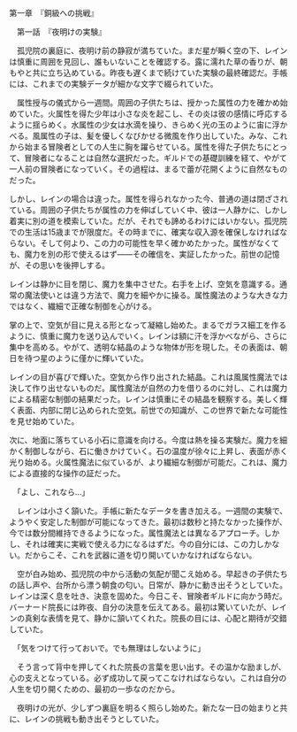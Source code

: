 第一章　『銅級への挑戦』

　第一話　『夜明けの実験』

　孤児院の裏庭に、夜明け前の静寂が満ちていた。まだ星が瞬く空の下、レインは慎重に周囲を見回し、誰もいないことを確認する。露に濡れた草の香りが、朝もやと共に立ち込めている。昨夜も遅くまで続けていた実験の最終確認だ。手帳には、これまでの実験データが細かな文字で綴られていた。

　属性授与の儀式から一週間。周囲の子供たちは、授かった属性の力を確かめ始めていた。火属性を得た少年は小さな炎を起こし、その炎は彼の感情に呼応するように揺らめく。水属性の少女は水滴を操り、きらめく光の玉のように宙に浮かべる。風属性の子は、髪を優しくなびかせる微風を作り出していた。みな、これから始まる冒険者としての人生に胸を躍らせている。属性を得た子供たちにとって、冒険者になることは自然な選択だった。ギルドでの基礎訓練を経て、やがて一人前の冒険者になっていく。その過程は、まるで蕾が花開くように自然なものだった。

しかし、レインの場合は違った。属性を得られなかった今、普通の道は閉ざされている。周囲の子供たちが属性の力を伸ばしていく中、彼は一人静かに、しかし着実に別の道を模索していた。だが、それでも諦めるわけにはいかない。孤児院での生活は15歳までが限度だ。その時までに、確実な収入源を確保しなければならない。そして何より、この力の可能性を早く確かめたかった。属性がなくても、魔力を別の形で使えるはず——その確信を、実証したかった。前世の記憶が、その思いを後押しする。

レインは静かに目を閉じ、魔力を集中させた。右手を上げ、空気を意識する。通常の魔法使いとは違う方法で、魔力を細やかに操る。属性魔法のような大きな力ではなく、繊細で正確な制御を心がける。

掌の上で、空気が目に見える形となって凝縮し始めた。まるでガラス細工を作るように、慎重に魔力を送り込んでいく。レインは額に汗を浮かべながら、さらに集中を高める。やがて、透明な結晶のような物体が形を現した。その表面は、朝日を待つ星のように僅かに輝いていた。

レインの目が喜びで輝いた。空気から作り出された結晶。これは風属性魔法では決して作り出せないものだ。属性魔法が自然の力を借りるのに対し、これは魔力による精密な制御の結果だった。レインは慎重にその結晶を観察する。美しく輝く表面、内部に閉じ込められた空気。前世での知識が、この世界で新たな可能性を見せ始めていた。

次に、地面に落ちている小石に意識を向ける。今度は熱を操る実験だ。魔力を細かく制御しながら、石に働きかけていく。石の温度が徐々に上昇し、表面が赤く光り始める。火属性魔法に似ているが、より繊細な制御が可能だ。これは、魔力による直接的な操作の証だった。

　「よし、これなら...」

　レインは小さく頷いた。手帳に新たなデータを書き加える。一週間の実験で、ようやく安定した制御が可能になってきた。最初は数秒と持たなかった操作が、今では数分間維持できるようになった。属性魔法とは異なるアプローチ。しかし、それは確実に実戦で使える力になるはずだ。今の自分には、この力しかない。だからこそ、これを武器に道を切り開いていかなければならない。

　空が白み始め、孤児院の中から活動の気配が聞こえ始める。早起きの子供たちの話し声や、台所から漂う朝食の匂い。日常が、静かに動き出そうとしていた。レインは深く息を吐き、決意を固めた。今日こそ、冒険者ギルドに向かう時だ。バーナード院長には昨夜、自分の決意を伝えてある。最初は驚いていたが、レインの真剣な表情を見て、静かに頷いてくれた。院長の目には、心配と期待が交錯していた。

　「気をつけて行っておいで。でも無理はしないように」

　そう言って背中を押してくれた院長の言葉を思い出す。その温かな励ましが、心の支えとなっている。必ず成功して戻ってこなければならない。これは自分の人生を切り開くための、最初の一歩なのだから。

　夜明けの光が、少しずつ裏庭を明るく照らし始めた。新たな一日の始まりと共に、レインの挑戦も動き出そうとしていた。